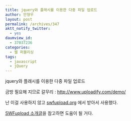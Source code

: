 ```yaml
---
title: jquery와 플래시를 이용한 다중 파일 업로드
author: 안형우
layout: post
permalink: /archives/347
aktt_notify_twitter:
  - yes
daumview_id:
  - 37037236
categories:
  - 웹 퍼블리싱
tags:
  - javascript
  - jQuery
---
```

jquery와 플래시를 이용한 다중 파일 업로드

금방 필요해 지므로 갈무리 : <http://www.uploadify.com/demo/>

난 이걸 사용하지 않고 <a href="http://swfupload.org" target="_blank" title="[http://swfupload.org]로 이동합니다.">swfupload.org</a> 에서 받아서 사용했다.

<a href="/archives/523" target="_blank" title="[http://mytory.net/370]로 이동합니다.">SWFupload 소개글</a>을 참고하면 도움이 될 거다.